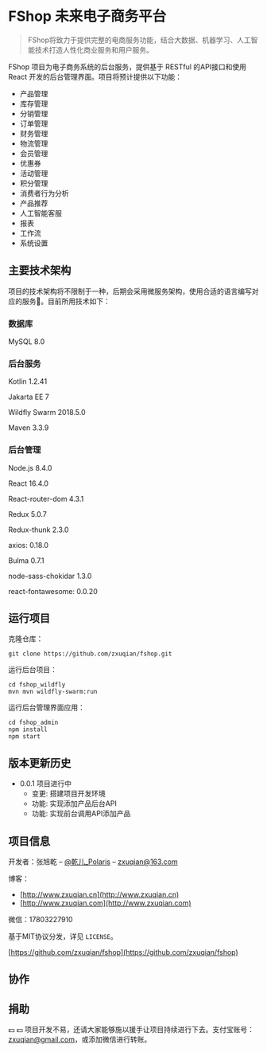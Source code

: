 # FShop 未来电子商务平台
> FShop将致力于提供完整的电商服务功能，结合大数据、机器学习、人工智能技术打造人性化商业服务和用户服务。

FShop 项目为电子商务系统的后台服务，提供基于 RESTful 的API接口和使用 React 开发的后台管理界面。项目将预计提供以下功能：

- 产品管理
- 库存管理
- 分销管理
- 订单管理
- 财务管理
- 物流管理
- 会员管理
- 优惠券
- 活动管理
- 积分管理
- 消费者行为分析
- 产品推荐
- 人工智能客服
- 报表
- 工作流
- 系统设置

## 主要技术架构
项目的技术架构将不限制于一种，后期会采用微服务架构，使用合适的语言编写对应的服务。目前所用技术如下：

### 数据库
MySQL 8.0

### 后台服务
Kotlin 1.2.41

Jakarta EE 7

Wildfly Swarm 2018.5.0

Maven 3.3.9


### 后台管理
Node.js 8.4.0

React 16.4.0

React-router-dom 4.3.1

Redux 5.0.7

Redux-thunk 2.3.0

axios: 0.18.0

Bulma 0.7.1

node-sass-chokidar 1.3.0

react-fontawesome: 0.0.20



## 运行项目

克隆仓库：

```
git clone https://github.com/zxuqian/fshop.git
```

运行后台项目：

```
cd fshop_wildfly
mvn mvn wildfly-swarm:run
```

运行后台管理界面应用：

```
cd fshop_admin
npm install
npm start
```

## 版本更新历史

* 0.0.1
    项目进行中
    * 变更: 搭建项目开发环境
    * 功能: 实现添加产品后台API
    * 功能: 实现前台调用API添加产品

## 项目信息

开发者：张旭乾 – [@乾儿_Polaris](https://weibo.com/jeffava) – zxuqian@163.com

博客：
- [http://www.zxuqian.cn](http://www.zxuqian.cn)
- [http://www.zxuqian.com](http://www.zxuqian.com)

微信：17803227910

基于MIT协议分发，详见 ``LICENSE``。

[https://github.com/zxuqian/fshop](https://github.com/zxuqian/fshop)

## 协作

## 捐助
:dollar: :dollar:
项目开发不易，还请大家能够施以援手让项目持续进行下去。支付宝账号：zxuqian@gmail.com，或添加微信进行转账。
